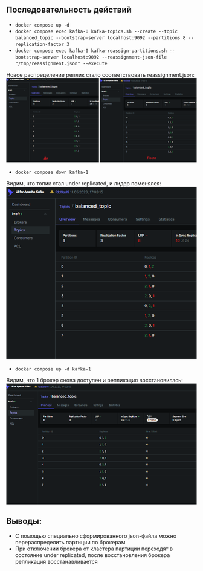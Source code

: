 ## Последовательность действий

* `docker compose up -d`
* `docker compose exec kafka-0 kafka-topics.sh --create --topic balanced_topic --bootstrap-server localhost:9092 --partitions 8 --replication-factor 3`
* `docker compose exec kafka-0 kafka-reassign-partitions.sh --bootstrap-server localhost:9092 --reassignment-json-file "/tmp/reassignment.json" --execute`

Новое распределение реплик стало соответствовать reassignment.json:
![rebalance](img/rebalance.png)

* `docker compose down kafka-1`

Видим, что топик стал under replicated, и лидер поменялся:
![one-down](img/one-down.png)

* `docker compose up -d kafka-1`

Видим, что 1 брокер снова доступен и репликация восстановилась:
![one-up](img/one-up.png)

## Выводы:
* С помощью специально сформированного json-файла можно перераспределить партиции по брокерам
* При отключении брокера от кластера партиции переходят в состояние under replicated, после восстановления брокера репликация восстанавливается